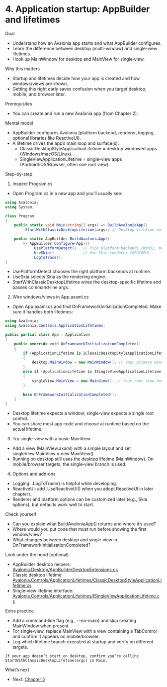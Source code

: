 # 4. Application startup: AppBuilder and lifetimes

Goal
- Understand how an Avalonia app starts and what AppBuilder configures.
- Learn the difference between desktop (multi-window) and single-view lifetimes.
- Hook up MainWindow for desktop and MainView for single‑view.

Why this matters
- Startup and lifetimes decide how your app is created and how windows/views are shown.
- Getting this right early saves confusion when you target desktop, mobile, and browser later.

Prerequisites
- You can create and run a new Avalonia app (from Chapter 2).

Mental model
- AppBuilder configures Avalonia (platform backend, renderer, logging, optional libraries like ReactiveUI).
- A lifetime drives the app’s main loop and surface(s):
  - ClassicDesktopStyleApplicationLifetime = desktop windowed apps (Windows/macOS/Linux).
  - SingleViewApplicationLifetime = single-view apps (Android/iOS/Browser, often one root view).

Step-by-step
1) Inspect Program.cs
- Open Program.cs in a new app and you’ll usually see:

```csharp
using Avalonia;
using System;

class Program
{
    public static void Main(string[] args) => BuildAvaloniaApp()
        .StartWithClassicDesktopLifetime(args); // Desktop lifetime entry

    public static AppBuilder BuildAvaloniaApp()
        => AppBuilder.Configure<App>()
            .UsePlatformDetect()   // Pick platform backends (Win32, macOS, X11, Android, iOS, Browser)
            .UseSkia()             // Use Skia renderer (CPU/GPU)
            .LogToTrace();
}
```

- UsePlatformDetect chooses the right platform backends at runtime.
- UseSkia selects Skia as the rendering engine.
- StartWithClassicDesktopLifetime wires the desktop-specific lifetime and passes command‑line args.

2) Wire windows/views in App.axaml.cs
- Open App.axaml.cs and find OnFrameworkInitializationCompleted. Make sure it handles both lifetimes:

```csharp
using Avalonia;
using Avalonia.Controls.ApplicationLifetimes;

public partial class App : Application
{
    public override void OnFrameworkInitializationCompleted()
    {
        if (ApplicationLifetime is IClassicDesktopStyleApplicationLifetime desktop)
        {
            desktop.MainWindow = new MainWindow(); // Your primary window for desktop apps
        }
        else if (ApplicationLifetime is ISingleViewApplicationLifetime singleView)
        {
            singleView.MainView = new MainView(); // Your root view for mobile/browser
        }

        base.OnFrameworkInitializationCompleted();
    }
}
```

- Desktop lifetime expects a window; single‑view expects a single root control.
- You can share most app code and choose at runtime based on the actual lifetime.

3) Try single‑view with a basic MainView
- Add a view (MainView.axaml) with a simple layout and set singleView.MainView = new MainView().
- Running on desktop still uses the desktop lifetime (MainWindow). On mobile/browser targets, the single‑view branch is used.

4) Options and add‑ons
- Logging: .LogToTrace() is helpful while developing.
- ReactiveUI: add .UseReactiveUI() when you adopt ReactiveUI in later chapters.
- Renderer and platform options can be customized later (e.g., Skia options), but defaults work well to start.

Check yourself
- Can you explain what BuildAvaloniaApp() returns and where it’s used?
- Where would you put code that must run before showing the first window/view?
- What changes between desktop and single‑view in OnFrameworkInitializationCompleted?

Look under the hood (optional)
- AppBuilder desktop helpers: [Avalonia.Desktop/AppBuilderDesktopExtensions.cs](https://github.com/AvaloniaUI/Avalonia/blob/master/src/Avalonia.Desktop/AppBuilderDesktopExtensions.cs)
- Classic desktop lifetime: [Avalonia.Controls/ApplicationLifetimes/ClassicDesktopStyleApplicationLifetime.cs](https://github.com/AvaloniaUI/Avalonia/blob/master/src/Avalonia.Controls/ApplicationLifetimes/ClassicDesktopStyleApplicationLifetime.cs)
- Single‑view lifetime interface: [Avalonia.Controls/ApplicationLifetimes/ISingleViewApplicationLifetime.cs](https://github.com/AvaloniaUI/Avalonia/blob/master/src/Avalonia.Controls/ApplicationLifetimes/ISingleViewApplicationLifetime.cs)

Extra practice
- Add a command‑line flag (e.g., --no-main) and skip creating MainWindow when present.
- For single‑view, replace MainView with a view containing a TabControl and confirm it appears on mobile/browser.
- Log which lifetime branch executed at startup and verify on different targets.

```tip
If your app doesn’t start on desktop, confirm you’re calling StartWithClassicDesktopLifetime(args) in Main.
```

What’s next
- Next: [Chapter 5](Chapter05.md)
